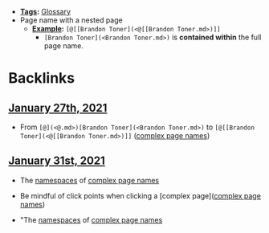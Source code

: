- **[Tags](<Tags.md>):** [Glossary](<Glossary.md>)
- Page name with a nested page 
    - **[Example](<Example.md>):** `[@[[Brandon Toner](<@[[Brandon Toner.md>)]]`
        - `[Brandon Toner](<Brandon Toner.md>)` is **contained within** the full page name.

# Backlinks
## [January 27th, 2021](<January 27th, 2021.md>)
- From `[@](<@.md>)[Brandon Toner](<Brandon Toner.md>)` to `[@[[Brandon Toner](<@[[Brandon Toner.md>)]]` ([complex page names](<complex page names.md>))

## [January 31st, 2021](<January 31st, 2021.md>)
- The [namespaces]([namespaces](<namespaces.md>)) of [complex page names](<complex page names.md>)

- Be mindful of click points when clicking a [complex page]([complex page names](<complex page names.md>))

- "The [namespaces]([namespaces](<namespaces.md>)) of [complex page names](<complex page names.md>)

